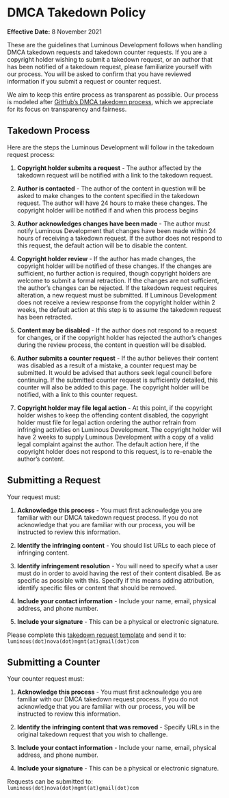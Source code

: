 # DMCA Takedown Policy

**Effective Date:** 8 November 2021

These are the guidelines that Luminous Development follows when handling DMCA takedown requests and takedown counter requests. If you are a copyright holder wishing to submit a takedown request, or an author that has been notified of a takedown request, please familiarize yourself with our process. You will be asked to confirm that you have reviewed information if you submit a request or counter request.

We aim to keep this entire process as transparent as possible. Our process is modeled after [GitHub’s DMCA takedown process](https://help.github.com/articles/dmca-takedown-policy/), which we appreciate for its focus on transparency and fairness.

## Takedown Process

Here are the steps the Luminous Development will follow in the takedown request process:

1. **Copyright holder submits a request** - The author affected by the takedown request will be notified with a link to the takedown request.

2. **Author is contacted** - The author of the content in question will be asked to make changes to the content specified in the takedown request. The author will have 24 hours to make these changes. The copyright holder will be notified if and when this process begins

3. **Author acknowledges changes have been made** - The author must notify Luminous Development that changes have been made within 24 hours of receiving a takedown request. If the author does not respond to this request, the default action will be to disable the content.

4. **Copyright holder review** - If the author has made changes, the copyright holder will be notified of these changes. If the changes are sufficient, no further action is required, though copyright holders are welcome to submit a formal retraction. If the changes are not sufficient, the author’s changes can be rejected. If the takedown request requires alteration, a new request must be submitted. If Luminous Development does not receive a review response from the copyright holder within 2 weeks, the default action at this step is to assume the takedown request has been retracted.

5. **Content may be disabled** - If the author does not respond to a request for changes, or if the copyright holder has rejected the author’s changes during the review process, the content in question will be disabled.

6. **Author submits a counter request** - If the author believes their content was disabled as a result of a mistake, a counter request may be submitted. It would be advised that authors seek legal council before continuing. If the submitted counter request is sufficiently detailed, this counter will also be added to this page. The copyright holder will be notified, with a link to this counter request.

7. **Copyright holder may file legal action** - At this point, if the copyright holder wishes to keep the offending content disabled, the copyright holder must file for legal action ordering the author refrain from infringing activities on Luminous Development. The copyright holder will have 2 weeks to supply Luminous Development with a copy of a valid legal complaint against the author. The default action here, if the copyright holder does not respond to this request, is to re-enable the author’s content.

## Submitting a Request

Your request must:

1. **Acknowledge this process** - You must first acknowledge you are familiar with our DMCA takedown request process. If you do not acknowledge that you are familiar with our process, you will be instructed to review this information.

2. **Identify the infringing content** - You should list URLs to each piece of infringing content.

3. **Identify infringement resolution** - You will need to specify what a user must do in order to avoid having the rest of their content disabled. Be as specific as possible with this. Specify if this means adding attribution, identify specific files or content that should be removed.

4. **Include your contact information** - Include your name, email, physical address, and phone number.

5. **Include your signature** - This can be a physical or electronic signature.

Please complete this [takedown request template](https://haste.luminova.moe/takedown-template) and send it to: `luminous(dot)nova(dot)mgmt(at)gmail(dot)com`

## Submitting a Counter

Your counter request must:

1. **Acknowledge this process** - You must first acknowledge you are familiar with our DMCA takedown request process. If you do not acknowledge that you are familiar with our process, you will be instructed to review this information.

2. **Identify the infringing content that was removed** - Specify URLs in the original takedown request that you wish to challenge.

3. **Include your contact information** - Include your name, email, physical address, and phone number.

4. **Include your signature** - This can be a physical or electronic signature.

Requests can be submitted to: `luminous(dot)nova(dot)mgmt(at)gmail(dot)com`

